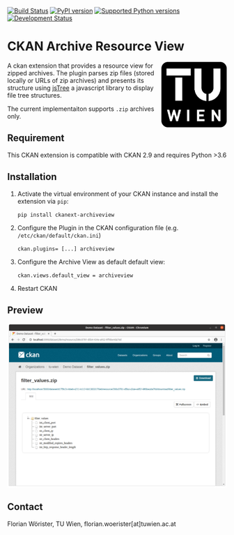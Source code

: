 [![Build Status](https://travis-ci.org/fwoerister/ckanext-archiveview.svg?branch=master)](https://travis-ci.org/fwoerister/ckanext-archiveview)
[![PyPI version](https://badge.fury.io/py/ckanext-archiveview.svg)](https://badge.fury.io/py/ckanext-archiveview)
[![Supported Python versions](https://pypip.in/py_versions/ckanext-archiveview/badge.svg)](https://pypi.python.org/pypi/ckanext-archiveview/)
[![Development Status](https://pypip.in/status/ckanext-archiveview/badge.svg)](https://pypi.python.org/pypi/ckanext-archiveview/https://pypi.python.org)

# CKAN Archive Resource View
<img src="https://raw.githubusercontent.com/fwoerister/ckanext-mongodatastore/master/images/TU_Signet_SW_rgb.png" align="right" width="150px"/>

A ckan extension that provides a resource view for zipped archives. The plugin parses zip files (stored locally or URLs of zip archives) and presents its structure using [jsTree](https://www.jstree.com/) a javascript library to display file tree structures.

The current implementaiton supports `.zip` archives only.


## Requirement
This CKAN extension is compatible with CKAN 2.9 and requires Python >3.6

## Installation

1) Activate the virtual environment of your CKAN instance and install the extension via `pip`:
    ```
    pip install ckanext-archiveview
    ```

2) Configure the Plugin in the CKAN configuration file (e.g. `/etc/ckan/default/ckan.ini`)

    ```
    ckan.plugins= [...] archiveview
    ```

3) Configure the Archive View as default default view:
    ```
    ckan.views.default_view = archiveview
    ```

4) Restart CKAN

## Preview
<img src="https://raw.githubusercontent.com/fwoerister/ckanext-archiveview/main/img/ckanext-archive.png"/>

## Contact

Florian Wörister, TU Wien, florian.woerister[at]tuwien.ac.at
